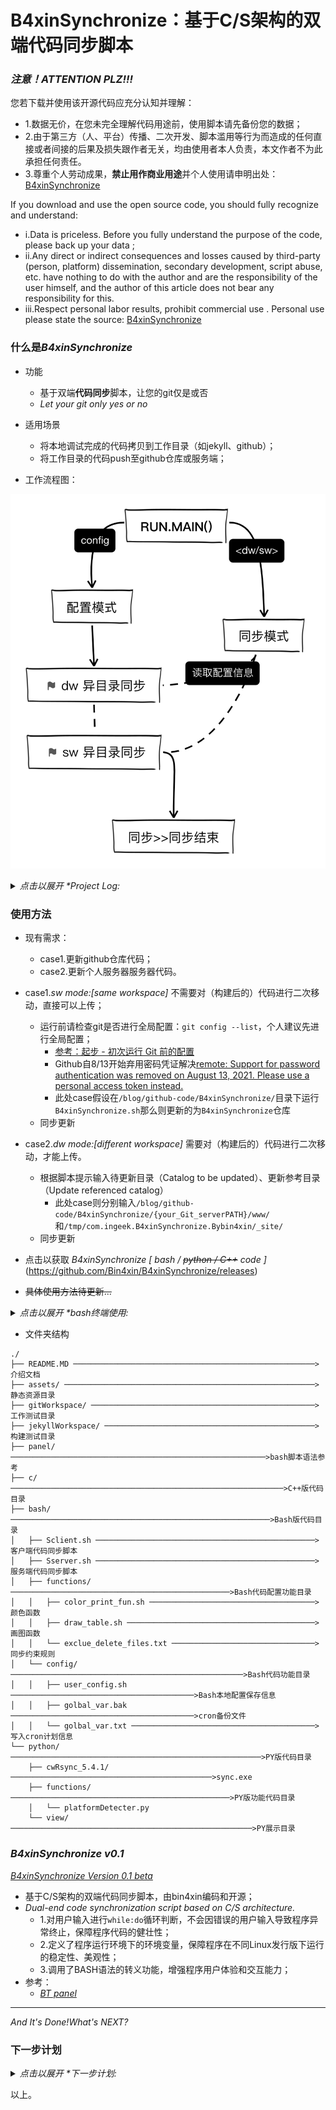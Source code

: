 # B4xinSynchronize：基于C/S架构的双端代码同步脚本

### *注意！ATTENTION PLZ!!!*

您若下载并使用该开源代码应充分认知并理解：
    
- 1.数据无价，在您未完全理解代码用途前，使用脚本请先备份您的数据；
- 2.由于第三方（人、平台）传播、二次开发、脚本滥用等行为而造成的任何直接或者间接的后果及损失跟作者无关，均由使用者本人负责，本文作者不为此承担任何责任。
- 3.尊重个人劳动成果，**禁止用作商业用途**并个人使用请申明出处： [B4xinSynchronize](https://github.com/Bin4xin/B4xinSynchronize)


If you download and use the open source code, you should fully recognize and understand:

- i.Data is priceless. Before you fully understand the purpose of the code, please back up your data ;
- ii.Any direct or indirect consequences and losses caused by third-party (person, platform) dissemination, secondary development, script abuse, etc. have nothing to do with the author and are the responsibility of the user himself, and the author of this article does not bear any responsibility for this.
- iii.Respect personal labor results, prohibit commercial use . Personal use please state the source: [B4xinSynchronize](https://github.com/Bin4xin/B4xinSynchronize)

### 什么是*B4xinSynchronize*

- 功能
    - 基于双端**代码同步**脚本，让您的git仅是或否
    - *Let your git only yes or no*
- 适用场景
    - 将本地调试完成的代码拷贝到工作目录（如jekyll、github）；
    - 将工作目录的代码push至github仓库或服务端；

- 工作流程图：

![](/assets/B4xinSynchronize-workflow.png)

<details>
<summary><em>点击以展开 *Project Log: </em></summary>

- 2021年 4月12日 星期一 15时21分49秒 CST 产生想法需求；
- 2021年 4月16日 星期五 19时53分40秒 CST 完成初版Beta；
- 2021年 4月19日 星期一 14时45分14秒 CST ：
    - 客户端更新脚本基本功能已完成
    - README 关于脚本基本介绍与用法已完成
- 2021年 4月20日 星期二 11时36分53秒 CST ：
    - 新增服务端同步脚本：[*Sserver.sh*](https://github.com/Bin4xin/B4xinSynchronize/blob/master/bash/Sserver.sh)
    - 重写`differentWorkspace_mode_fun`函数下的本地文件夹同步功能
        - 考虑到基准目录和同步目录下存在`.git`等文件、文件夹，故使用rsync时加入衍生功能`--delete-before --exclude-from`支持源目录、目标目录的同步增加、同步删除
        - `--exclude-from`定义同步规则，若存在参数下的文件，则不对该文件夹进行操作
- 2021年 4月20日 星期二 22时23分05秒 CST ：
    - [x] 2021年 5月18日 星期二 23时37分52秒 CST：新增定义记忆函数`Remember_Me_Fun` 及衍生询问函数`Ask_From_Me`用户保存本地目录同步配置
    - less input...
- 2021年 4月23日 星期五 16时17分54秒 CST ：
    - [x] 新增服务端同步脚本；[表格美化*by banemon*仓库地址](https://gitee.com/banemon/linux_sh_script)
        - [您也可以点击此处查看具体实现代码](https://github.com/Bin4xin/B4xinSynchronize/blob/master/bash/functions/draw_table.sh)
    - [x] 服务器自动化同步功能已完成：[用法/usage](#使用方法)
- 2021年 5月 7日 星期五 13时46分03秒 CST ：
    - [ ] python相关代码编写中...
    - [ ] C++相关代码编写中...
- 2021年 8月17日 星期二 09时48分23秒 CST ：
    - 修改程序workflow的图片流程；
</details>

### 使用方法
- 现有需求：
    - case1.更新github仓库代码；
    - case2.更新个人服务器服务器代码。

- case1.*sw mode:[same workspace]* 不需要对（构建后的）代码进行二次移动，直接可以上传；
    - 运行前请检查git是否进行全局配置：`git config --list`，个人建议先进行全局配置；
        - [参考：起步 - 初次运行 Git 前的配置](https://git-scm.com/book/zh/v2/%E8%B5%B7%E6%AD%A5-%E5%88%9D%E6%AC%A1%E8%BF%90%E8%A1%8C-Git-%E5%89%8D%E7%9A%84%E9%85%8D%E7%BD%AE)
        - Github自8/13开始弃用密码凭证解决[remote: Support for password authentication was removed on August 13, 2021. Please use a personal access token instead.](https://stackoverflow.com/questions/68775869/support-for-password-authentication-was-removed-please-use-a-personal-access-to)
        - 此处case假设在`/blog/github-code/B4xinSynchronize/`目录下运行`B4xinSynchronize.sh`那么则更新的为`B4xinSynchronize`仓库
    - 同步更新
    
- case2.*dw mode:[different workspace]* 需要对（构建后的）代码进行二次移动，才能上传。
    
    - 根据脚本提示输入待更新目录（Catalog to be updated）、更新参考目录（Update referenced catalog）
        - 此处case则分别输入`/blog/github-code/B4xinSynchronize/{your_Git_serverPATH}/www/` 和`/tmp/com.ingeek.B4xinSynchronize.Bybin4xin/_site/`
    - 同步更新

- 点击以获取 *B4xinSynchronize [ bash / <del>python / C++</del> code ]* (https://github.com/Bin4xin/B4xinSynchronize/releases)
- ~~具体使用方法待更新...~~

<details>
<summary><em>点击以展开 *bash终端使用: </em></summary>

修改 `B4xinSynchronize/bash/config/user_config.sh`，注意事项：

- `options_project_{i}`的值连接符为下划线，{i}自定义
- dw模式目录需加入`gitPath、buildPath`，否则会报`Invalid`，sw模式同理

```bash
##project : $your_repo_name
options_$your_repo_name_{i}="your_repo_name"
_${run_mode}_$your_repo_name_gitPath="/path/to/your/repo/name"
_${run_mode}_$your_repo_name_buildPath"/path/to/your/build/project/"

##example:

## dw mode project 0: bin4xin_github_io options
options_project_0="bin4xin_github_io"
_dw_bin4xin_github_io_gitPath="/Users/bin4xin/blog/github-code/bin4xin.github.io"
_dw_bin4xin_github_io_buildPath="/Users/bin4xin/blog/SENTRYLAB-WWW-WEB/_site"
# sw mode project 4: B4xinSynchronize options
options_project_4="B4xinSynchronize"
_sw_B4xinSynchronize_gitPath="/Users/bin4xin/blog/github-code/B4xinSynchronize"
```

- bash终端命令
    - client端
    ```
    $ brew install gawk
    $ git clone https://github.com/Bin4xin/B4xinSynchronize.git
    $ cd B4xinSynchronize/bash
    $ bash Sclient.sh [dw/sw]
    ● [Info] Are you sure?(y/n): 
    ● [Info] Running mode is: sw mode now
    looks you have var files now!
    ● [Info] Detected [Repo 0]: bin4xin_github_io
    ● [Info] Detected [Repo 1]: bin4xin_gitee_io
    ● [Info] Detected [Repo 2]: sentrylab_tokyo_www
    ● [Info] Detected [Repo 3]: sentrylab_tokyo_about
    ● [Info] Detected [Repo 4]: B4xinSynchronize
    ● [Info] Detected [Repo 5]: sweet_ysoserial
    ● [Info] Detected [Repo 6]: Bin4xin
    ● [Info] Detected [Repo 7]: bigger_than_bigger
    ● [Info] Detected [Repo 8]: Industrial_Control_Wiki_Record
    Choose your Repos option (default option: 0)[0/1/..] : 4
    This is a valid git repository 
    (but the current working directory may not be the top level.  Check the output of the git rev-parse command if you care)
    ● [Info] Directly jumping to Synchronize update...
    /Users/bin4xin/blog/github-code/B4xinSynchronize
    ● [Info] Synchronize update is running in /Users/bin4xin/blog/github-code/B4xinSynchronize
    ● [Info] Synchronize update is running... 
    [master bb5fdd0] Tue, 18 May 2021 23:39:57 +0800 commit by B4xinSynchronize.
     2 files changed, 8 insertions(+), 8 deletions(-)
    Enumerating objects: 9, done.
    Counting objects: 100% (9/9), done.
    Delta compression using up to 8 threads
    Compressing objects: 100% (5/5), done.
    Writing objects: 100% (5/5), 573 bytes | 573.00 KiB/s, done.
    Total 5 (delta 4), reused 0 (delta 0), pack-reused 0
    remote: Resolving deltas: 100% (4/4), completed with 4 local objects.
    To https://github.com/Bin4xin/B4xinSynchronize.git
       21314fc..bb5fdd0  master -> master
    ```
    - server端
    ```
    $ bash Sserver.sh [/path/to/git/workspace/]
     ● 运行中... 
    任务进行中: [Crontab定时计划备份] [写入Crontab定时计划] [执行Crontab定时计划]
    备份您的当前的Crontab计划
    执行添加最新的Crontab计划：
    [==================================================>]    
    [备份计划] >> [crontab -l > config/golbal_var.sh.]...
     ● [Info]任务1: [Crontab定时计划备份] ----------> DONE..... 
    [写入计划] >> [config/golbal_var.sh]...
     ● [Info]任务2: [写入Crontab定时计划] ----------> DONE..... 
    [执行计划] << [config/golbal_var.sh]...
     ● [Info]任务3: [执行Crontab定时计划] ----------> DONE..... 

    当前最新Crontab计划表为：
    ╔═══════════════════════════════╗
    ║   * * * * * git checkout -f   ║
    ╚═══════════════════════════════╝
    ALL DONE...
    ```

</details>

- 文件夹结构
```
./
├── README.MD ──────────────────────────────────────────────────────>介绍文档
├── assets/ ────────────────────────────────────────────────────────>静态资源目录
├── gitWorkspace/ ──────────────────────────────────────────────────>工作测试目录
├── jekyllWorkspace/ ───────────────────────────────────────────────>构建测试目录
├── panel/ ─────────────────────────────────────────────────────────>bash脚本语法参考
├── c/ ─────────────────────────────────────────────────────────────>C++版代码目录
├── bash/ ──────────────────────────────────────────────────────────>Bash版代码目录
│   ├── Sclient.sh ─────────────────────────────────────────────────>客户端代码同步脚本 
│   ├── Sserver.sh ─────────────────────────────────────────────────>服务端代码同步脚本
│   ├── functions/ ─────────────────────────────────────────────────>Bash代码配置功能目录
│   │   ├── color_print_fun.sh ─────────────────────────────────────>颜色函数
│   │   ├── draw_table.sh ──────────────────────────────────────────>画图函数
│   │   └── exclue_delete_files.txt ────────────────────────────────>同步约束规则
│   └── config/ ────────────────────────────────────────────────────>Bash代码功能目录
│   │   ├── user_config.sh ─────────────────────────────────────────>Bash本地配置保存信息
│   │   ├── golbal_var.bak ─────────────────────────────────────────>cron备份文件
│   │   └── golbal_var.txt ─────────────────────────────────────────>写入cron计划信息
└── python/ ────────────────────────────────────────────────────────>PY版代码目录
    ├── cwRsync_5.4.1/ ─────────────────────────────────────────────>sync.exe
    ├── functions/ ─────────────────────────────────────────────────>PY版功能代码目录
    │   └── platformDetecter.py
    └── view/ ──────────────────────────────────────────────────────>PY展示目录
```




### *B4xinSynchronize v0.1*

[*B4xinSynchronize Version 0.1 beta*](https://github.com/Bin4xin/B4xinSynchronize/blob/master/bash/Sclient.sh)

- 基于C/S架构的双端代码同步脚本，由bin4xin编码和开源；
- *Dual-end code synchronization script based on C/S architecture.*
    - 1.对用户输入进行`while:do`循环判断，不会因错误的用户输入导致程序异常终止，保障程序代码的健壮性；
    - 2.定义了程序运行环境下的环境变量，保障程序在不同Linux发行版下运行的稳定性、美观性；
    - 3.调用了BASH语法的转义功能，增强程序用户体验和交互能力；
- 参考：
    - [*BT panel*](https://github.com/Bin4xin/B4xinSynchronize/tree/master/panel)

---
*And It's Done!What's NEXT?*

### 下一步计划

<details>
<summary><em>点击以展开 *下一步计划: </em></summary>

- [~~*B4xinSynchronize Version 0.1 Release*~~](https://github.com/Bin4xin/B4xinSynchronize/blob/master/bash/Sclient.sh)
- [*B4xinSynchronize Version 0.2 Release*](https://github.com/Bin4xin/B4xinSynchronize/blob/master/bash/Sclient.sh)
    - [x] 1.计划新增[git server. / jekyll server. / other servers...]等选项更新；
    - [ ] [2.目前部分代码传参数为硬编码形式，计划修改成100%变量形式；](https://github.com/Bin4xin/B4xinSynchronize/blob/master/Sclient.sh)
        - [x] git commit暂时使用时间作为基准参考；
        - [x] 计划加入其他基准commit；读取文件名称输出
        - [ ] 由于bash脚本特殊性，正常输出特殊字符出行报错现象，banner输出暂时使用文件读取输出，有更好的办法欢迎讨论。
    - [x] 3.计划新增服务端同步脚本；
    - [ ] 4.目前暂时只测试于`Darwin 20.3.0 Darwin Kernel Version 20.3.0 /RELEASE_X86_64 x86_64`，逐渐测试与其他发行版本；
        - [x] i Darwin 20.3.0 MacOS Big Sur [~~server端~~/client端✅]
        - [ ] ii Ubuntu 18.0/20.0 [server端✅/client端✅]
        - [ ] iii CentOS 7 [server端❎/client端❎]
        - [ ] iv ...
    - [ ] [5.优化脚本已知问题，欢迎提交issues；](https://github.com/Bin4xin/B4xinSynchronize/issues/new)
    - [x] 6.程序运行等待时，加入加载动画；
    - [ ] 7.计划添加python与c++的版本。
        - [ ] python coding...
        - [ ] c++ coding...
        
</details>

以上。